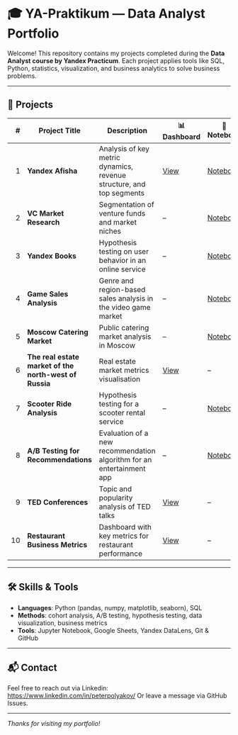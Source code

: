 # 🎓 YA-Praktikum — Data Analyst Portfolio

Welcome! This repository contains my projects completed during the **Data Analyst course by Yandex Practicum**. Each project applies tools like SQL, Python, statistics, visualization, and business analytics to solve business problems.

---

## 🧩 Projects

| # | Project Title | Description | 📊 Dashboard | 📁 Notebook |
|--:|----------------|-------------|--------------|-------------|
| 1 | **Yandex Afisha** | Analysis of key metric dynamics, revenue structure, and top segments | [View](https://datalens.yandex.cloud/m4l174cjgeuc8) | [Notebook](1%20Thesis%20-%20Analysis%20of%20Yandex%20Afisha%20ticket%20booking%20data.ipynb) |
| 2 | **VC Market Research** | Segmentation of venture funds and market niches | – | [Notebook](2%20Module%20practice%20-%20VC%20market%20research.ipynb) |
| 3 | **Yandex Books** | Hypothesis testing on user behavior in an online service | – | [Notebook](3%20Module%20practice%20(hypotheses%20testing)%20-%20Yandex%20books%20users.ipynb) |
| 4 | **Game Sales Analysis** | Genre and region-based sales analysis in the video game market | – | [Notebook](Sprint%20Project%20No%207%20-%20Analysis%20of%20game%20sales%20by%20genre%20and%20market.ipynb) |
| 5 | **Moscow Catering Market** | Public catering market analysis in Moscow | – | [Notebook](Sprint%20Project%20No%208%20-%20Moscow%20public%20catering%20market.ipynb) |
| 6 | **The real estate market of the north-west of Russia** | Real estate market metrics visualisation | [View](https://datalens.yandex/2fuekh7hk4i6p?tab=aW) | – |
| 7 | **Scooter Ride Analysis** | Hypothesis testing for a scooter rental service | – | [Notebook](Sprint%20Project%20No%2010%20(hypotheses%20testing)%20-%20Scooter%20ride%20analysis.ipynb) |
| 8 | **A/B Testing for Recommendations** | Evaluation of a new recommendation algorithm for an entertainment app | – | [Notebook](Sprint%20Project%20No%2011%20(AB%20testing)%20-%20New%20recommendation%20algorithm%20for%20entertainment%20app.ipynb) |
| 9 | **TED Conferences** | Topic and popularity analysis of TED talks | [View](https://datalens.yandex/gs9rl19ya6te3) | – |
| 10 | **Restaurant Business Metrics** | Dashboard with key metrics for restaurant performance | [View](https://datalens.yandex/do8zyfh8oddqz) | – |

---

## 🛠 Skills & Tools

- **Languages**: Python (pandas, numpy, matplotlib, seaborn), SQL
- **Methods**: cohort analysis, A/B testing, hypothesis testing, data visualization, business metrics
- **Tools**: Jupyter Notebook, Google Sheets, Yandex DataLens, Git & GitHub

---

## 📬 Contact

Feel free to reach out via Linkedin: https://www.linkedin.com/in/peterpolyakov/ 
Or leave a message via GitHub Issues.

---

_Thanks for visiting my portfolio!_
